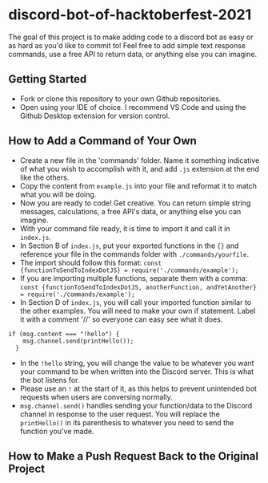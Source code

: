 
# discord-bot-of-hacktoberfest-2021
The goal of this project is to make adding code to a discord bot as easy or as hard as you'd like to commit to! Feel free to add simple text response commands, use a free API to return data, or anything else you can imagine.

## Getting Started
* Fork or clone this repository to your own Github repositories.
* Open using your IDE of choice. I recommend VS Code and using the Github Desktop extension for version control.

## How to Add a Command of Your Own
* Create a new file in the 'commands' folder. Name it something indicative of what you wish to accomplish with it, and add `.js` extension at the end like the others.
* Copy the content from `example.js` into your file and reformat it to match what you will be doing.
* Now you are ready to code! Get creative. You can return simple string messages, calculations, a free API's data, or anything else you can imagine.
* With your command file ready, it is time to import it and call it in `index.js`.
* In Section B of `index.js`, put your exported functions in the `{}` and reference your file in the commands folder with `./commands/yourfile`. 
* The import should follow this format: `const {functionToSendToIndexDotJS} = require('./commands/example');`
* If you are importing multiple functions, separate them with a comma: `const {functionToSendToIndexDotJS, anotherFunction, andYetAnother} = require('./commands/example');`
* In Section D of `index.js`, you will call your imported function similar to the other examples. You will need to make your own if statement. Label it with a comment '//' so everyone can easy see what it does.
```
if (msg.content === "!hello") {
    msg.channel.send(printHello());
  } 
```
* In the `!hello` string, you will change the value to be whatever you want your command to be when written into the Discord server. This is what the bot listens for.
* Please use an `!` at the start of it, as this helps to prevent unintended bot requests when users are conversing normally.
* `msg.channel.send()` handles sending your function/data to the Discord channel in response to the user request. You will replace the `printHello()` in its parenthesis to whatever you need to send the function you've made.

## How to Make a Push Request Back to the Original Project





